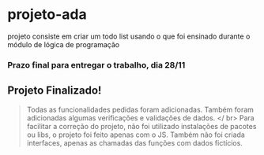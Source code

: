 # projeto-ada
projeto consiste em criar um todo list usando o que foi ensinado durante o módulo de lógica de programação

### Prazo final para entregar o trabalho, dia 28/11

## Projeto Finalizado!
> Todas as funcionalidades pedidas foram adicionadas. Também foram adicionadas algumas verificações e validações de dados. </ br>
> Para facilitar a correção do projeto, não foi utilizado instalações de pacotes ou libs, o projeto foi feito apenas com o JS. Também não foi criada interfaces, apenas as chamadas das funções com dados fictícios.
